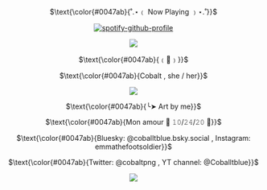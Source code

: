 <p align="center">
$\text{\color{#0047ab}{˚.⋆﹙ Now Playing ﹚⋆.˚}}$
</p>

<p align="center" width="100%"
  
[![spotify-github-profile](https://spotify-github-profile.kittinanx.com/api/view?uid=0m2tgbetpzzj8u1noxf0e2b8h&cover_image=true&theme=novatorem&show_offline=false&background_color=121212&interchange=false&bar_color=0047ab&bar_color_cover=false)](https://spotify-github-profile.kittinanx.com/api/view?uid=0m2tgbetpzzj8u1noxf0e2b8h&redirect=true)

</p>

<p align="center">
  <img src="https://i.imgur.com/d0HoE9a.png" />
</p>

<p align="center">
$\text{\color{#0047ab}{﹙🏰﹚}}$
</p>

<p align="center">
$\text{\color{#0047ab}{Cobalt , she / her}}$
</p>

<p align="center">
  <img src="https://i.imgur.com/4ek64na.png" />
</p>
<p align="center">
$\text{\color{#0047ab}{╰➤ Art by me}}$
</p>

<p align="center">
$\text{\color{#0047ab}{Mon amour 💙 𝟷𝟶/𝟸𝟺/𝟸𝟶 💜}}$
</p>

<p align="center">
$\text{\color{#0047ab}{Bluesky: @coballtblue.bsky.social , Instagram: emmathefootsoldier}}$
</p>
<p align="center">
$\text{\color{#0047ab}{Twitter: @cobaltpng , YT channel: @Coballtblue}}$
</p>

<p align="center" width="50" height="50">
  <img src="https://i.imgur.com/d0HoE9a.png" />
</p>
